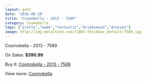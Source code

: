 ```yaml
---
layout: post
date: '2016-08-18'
title: "Cosmobella - 2013 - 7589"
category: Cosmobella
tags: ["pretty","made","fantastic","bridesmaid","dresses"]
image: http://img.metalkind.com/71803-thickbox_default/7589.jpg
---
```

Cosmobella - 2013 - 7589

On Sales: **$390.99**
<a href="https://www.metalkind.com/en/cosmobella/1058-7589.html"><amp-img layout="responsive" width="600" height="600" src="//img.metalkind.com/71803-thickbox_default/7589.jpg" alt="Cosmobella - 2013 - 7589 0" /></a>
<a href="https://www.metalkind.com/en/cosmobella/1058-7589.html"><amp-img layout="responsive" width="600" height="600" src="//img.metalkind.com/71804-thickbox_default/7589.jpg" alt="Cosmobella - 2013 - 7589 1" /></a>
<a href="https://www.metalkind.com/en/cosmobella/1058-7589.html"><amp-img layout="responsive" width="600" height="600" src="//img.metalkind.com/71805-thickbox_default/7589.jpg" alt="Cosmobella - 2013 - 7589 2" /></a>
<a href="https://www.metalkind.com/en/cosmobella/1058-7589.html"><amp-img layout="responsive" width="600" height="600" src="//img.metalkind.com/71806-thickbox_default/7589.jpg" alt="Cosmobella - 2013 - 7589 3" /></a>
<a href="https://www.metalkind.com/en/cosmobella/1058-7589.html"><amp-img layout="responsive" width="600" height="600" src="//img.metalkind.com/71807-thickbox_default/7589.jpg" alt="Cosmobella - 2013 - 7589 4" /></a>
<a href="https://www.metalkind.com/en/cosmobella/1058-7589.html"><amp-img layout="responsive" width="600" height="600" src="//img.metalkind.com/71808-thickbox_default/7589.jpg" alt="Cosmobella - 2013 - 7589 5" /></a>
<a href="https://www.metalkind.com/en/cosmobella/1058-7589.html"><amp-img layout="responsive" width="600" height="600" src="//img.metalkind.com/71809-thickbox_default/7589.jpg" alt="Cosmobella - 2013 - 7589 6" /></a>

Buy it: [Cosmobella - 2013 - 7589](https://www.metalkind.com/en/cosmobella/1058-7589.html "Cosmobella - 2013 - 7589")

View more: [Cosmobella](https://www.metalkind.com/en/33-cosmobella "Cosmobella")